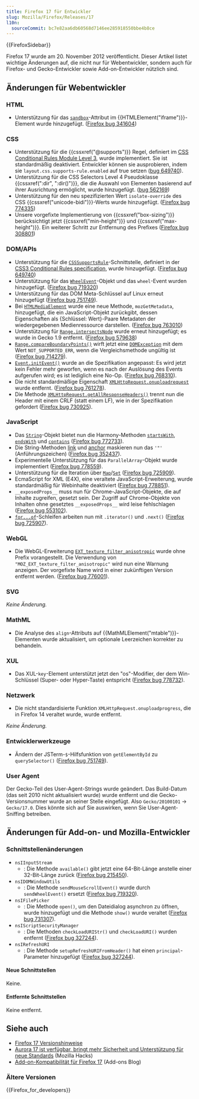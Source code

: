 ```yaml
---
title: Firefox 17 für Entwickler
slug: Mozilla/Firefox/Releases/17
l10n:
  sourceCommit: bc7e82aa6db60568d7146ee285918550bbe4b8ce
---
```


{{FirefoxSidebar}}

Firefox 17 wurde am 20. November 2012 veröffentlicht. Dieser Artikel listet wichtige Änderungen auf, die nicht nur für Webentwickler, sondern auch für Firefox- und Gecko-Entwickler sowie Add-on-Entwickler nützlich sind.

## Änderungen für Webentwickler

### HTML

- Unterstützung für das [`sandbox`](/de/docs/Web/HTML/Element/iframe#sandbox)-Attribut im {{HTMLElement("iframe")}}-Element wurde hinzugefügt. ([Firefox bug 341604](https://bugzil.la/341604))

### CSS

- Unterstützung für die {{cssxref("@supports")}} Regel, definiert im [CSS Conditional Rules Module Level 3](https://drafts.csswg.org/css-conditional-3/), wurde implementiert. Sie ist standardmäßig deaktiviert. Entwickler können sie ausprobieren, indem sie `layout.css.supports-rule.enabled` auf true setzen ([bug 649740](https://bugzil.la/649740)).
- Unterstützung für die CSS Selectors Level 4 Pseudoklasse {{cssxref(":dir", ":dir()")}}, die die Auswahl von Elementen basierend auf ihrer Ausrichtung ermöglicht, wurde hinzugefügt. ([bug 562169](https://bugzil.la/562169))
- Unterstützung für den neu spezifizierten Wert `isolate-override` des CSS {{cssxref("unicode-bidi")}}-Werts wurde hinzugefügt. ([Firefox bug 774335](https://bugzil.la/774335))
- Unsere vorgefixte Implementierung von {{cssxref("box-sizing")}} berücksichtigt jetzt {{cssxref("min-height")}} und {{cssxref("max-height")}}. Ein weiterer Schritt zur Entfernung des Prefixes ([Firefox bug 308801](https://bugzil.la/308801))

### DOM/APIs

- Unterstützung für die [`CSSSupportsRule`](/de/docs/Web/API/CSSSupportsRule)-Schnittstelle, definiert in der [CSS3 Conditional Rules specification](https://drafts.csswg.org/css-conditional-3/), wurde hinzugefügt. ([Firefox bug 649740](https://bugzil.la/649740))
- Unterstützung für das [`WheelEvent`](/de/docs/Web/API/WheelEvent)-Objekt und das `wheel`-Event wurden hinzugefügt. ([Firefox bug 719320](https://bugzil.la/719320))
- Unterstützung für das DOM Meta-Schlüssel auf Linux erneut hinzugefügt ([Firefox bug 751749](https://bugzil.la/751749)).
- Bei [`HTMLMediaElement`](/de/docs/Web/API/HTMLMediaElement) wurde eine neue Methode, `mozGetMetadata`, hinzugefügt, die ein JavaScript-Objekt zurückgibt, dessen Eigenschaften als {Schlüssel: Wert}-Paare Metadaten der wiedergegebenen Medienressource darstellen. ([Firefox bug 763010](https://bugzil.la/763010))
- Unterstützung für [`Range.intersectsNode`](/de/docs/Web/API/Range/intersectsNode) wurde erneut hinzugefügt; es wurde in Gecko 1.9 entfernt. ([Firefox bug 579638](https://bugzil.la/579638))
- [`Range.compareBoundaryPoints()`](/de/docs/Web/API/Range/compareBoundaryPoints) wirft jetzt eine [`DOMException`](/de/docs/Web/API/DOMException) mit dem Wert `NOT_SUPPORTED_ERR`, wenn die Vergleichsmethode ungültig ist ([Firefox bug 714279](https://bugzil.la/714279)).
- [`Event.initEvent()`](/de/docs/Web/API/Event/initEvent) wurde an die Spezifikation angepasst: Es wird jetzt kein Fehler mehr geworfen, wenn es nach der Auslösung des Events aufgerufen wird; es ist lediglich eine No-Op. ([Firefox bug 768310](https://bugzil.la/768310)).
- Die nicht standardmäßige Eigenschaft [`XMLHttpRequest.onuploadrequest`](/de/docs/Web/API/XMLHttpRequest) wurde entfernt. ([Firefox bug 761278](https://bugzil.la/761278)).
- Die Methode [`XMLHttpRequest.getAllResponseHeaders()`](/de/docs/Web/API/XMLHttpRequest/getAllResponseHeaders) trennt nun die Header mit einem CRLF (statt einem LF), wie in der Spezifikation gefordert ([Firefox bug 730925](https://bugzil.la/730925)).

### JavaScript

- Das [`String`](/de/docs/Web/JavaScript/Reference/Global_Objects/String)-Objekt bietet nun die Harmony-Methoden [`startsWith`](/de/docs/Web/JavaScript/Reference/Global_Objects/String/startsWith), [`endsWith`](/de/docs/Web/JavaScript/Reference/Global_Objects/String/endsWith) und [`contains`](/de/docs/Web/JavaScript/Reference/Global_Objects/String/includes) ([Firefox bug 772733](https://bugzil.la/772733)).
- Die String-Methoden [link](/de/docs/Web/JavaScript/Reference/Global_Objects/String/link) und [anchor](/de/docs/Web/JavaScript/Reference/Global_Objects/String/anchor) maskieren nun das `'"'` (Anführungszeichen) ([Firefox bug 352437](https://bugzil.la/352437)).
- Experimentelle Unterstützung für das `ParallelArray`-Objekt wurde implementiert ([Firefox bug 778559](https://bugzil.la/778559)).
- Unterstützung für die Iteration über [`Map`](/de/docs/Web/JavaScript/Reference/Global_Objects/Map)/[`Set`](/de/docs/Web/JavaScript/Reference/Global_Objects/Set) ([Firefox bug 725909](https://bugzil.la/725909)).
- EcmaScript for XML (E4X), eine veraltete JavaScript-Erweiterung, wurde standardmäßig für Webinhalte deaktiviert ([Firefox bug 778851](https://bugzil.la/778851)).
- `__exposedProps__` muss nun für Chrome-JavaScript-Objekte, die auf Inhalte zugreifen, gesetzt sein. Der Zugriff auf Chrome-Objekte von Inhalten ohne gesetztes `__exposedProps__` wird leise fehlschlagen ([Firefox bug 553102](https://bugzil.la/553102)).
- [`for...of`](/de/docs/Web/JavaScript/Reference/Statements/for...of)-Schleifen arbeiten nun mit `.iterator()` und `.next()` ([Firefox bug 725907](https://bugzil.la/725907)).

### WebGL

- Die WebGL-Erweiterung [`EXT_texture_filter_anisotropic`](/de/docs/Web/API/EXT_texture_filter_anisotropic) wurde ohne Prefix vorangestellt. Die Verwendung von `"MOZ_EXT_texture_filter_anisotropic"` wird nun eine Warnung anzeigen. Der vorgefixte Name wird in einer zukünftigen Version entfernt werden. ([Firefox bug 776001](https://bugzil.la/776001)).

### SVG

_Keine Änderung._

### MathML

- Die Analyse des `align`-Attributs auf {{MathMLElement("mtable")}}-Elementen wurde aktualisiert, um optionale Leerzeichen korrekter zu behandeln.

### XUL

- Das XUL-`key`-Element unterstützt jetzt den "os"-Modifier, der dem Win-Schlüssel (Super- oder Hyper-Taste) entspricht ([Firefox bug 778732](https://bugzil.la/778732)).

### Netzwerk

- Die nicht standardisierte Funktion `XMLHttpRequest.onuploadprogress`, die in Firefox 14 veraltet wurde, wurde entfernt.

_Keine Änderung._

### Entwicklerwerkzeuge

- Ändern der JSTerm-`$`-Hilfsfunktion von `getElementById` zu `querySelector()` ([Firefox bug 751749](https://bugzil.la/751749)).

### User Agent

Der Gecko-Teil des User-Agent-Strings wurde geändert. Das Build-Datum (das seit 2010 nicht aktualisiert wurde) wurde entfernt und die Gecko-Versionsnummer wurde an seiner Stelle eingefügt. Also `Gecko/20100101` -> `Gecko/17.0`. Dies könnte sich auf Sie auswirken, wenn Sie User-Agent-Sniffing betreiben.

## Änderungen für Add-on- und Mozilla-Entwickler

### Schnittstellenänderungen

- `nsIInputStream`
  - : Die Methode `available()` gibt jetzt eine 64-Bit-Länge anstelle einer 32-Bit-Länge zurück ([Firefox bug 215450](https://bugzil.la/215450)).
- `nsIDOMWindowUtils`
  - : Die Methode `sendMouseScrollEvent()` wurde durch `sendWheelEvent()` ersetzt ([Firefox bug 719320](https://bugzil.la/719320)).
- `nsIFilePicker`
  - : Die Methode `open()`, um den Dateidialog asynchron zu öffnen, wurde hinzugefügt und die Methode `show()` wurde veraltet ([Firefox bug 731307](https://bugzil.la/731307)).
- `nsIScriptSecurityManager`
  - : Die Methoden `checkLoadURIStr()` und `checkLoadURI()` wurden entfernt ([Firefox bug 327244](https://bugzil.la/327244)).
- `nsIRefreshURI`
  - : Die Methode `setupRefreshURIFromHeader()` hat einen `principal`-Parameter hinzugefügt ([Firefox bug 327244](https://bugzil.la/327244)).

#### Neue Schnittstellen

Keine.

#### Entfernte Schnittstellen

Keine entfernt.

## Siehe auch

- [Firefox 17 Versionshinweise](https://website-archive.mozilla.org/www.mozilla.org/firefox_releasenotes/en-us/firefox/17.0/releasenotes/)
- [Aurora 17 ist verfügbar, bringt mehr Sicherheit und Unterstützung für neue Standards](https://hacks.mozilla.org/2012/08/aurora-17-is-out/) (Mozilla Hacks)
- [Add-on-Kompatibilität für Firefox 17](https://blog.mozilla.org/addons/2012/11/08/compatibility-for-firefox-17/) (Add-ons Blog)

### Ältere Versionen

{{Firefox_for_developers}}
